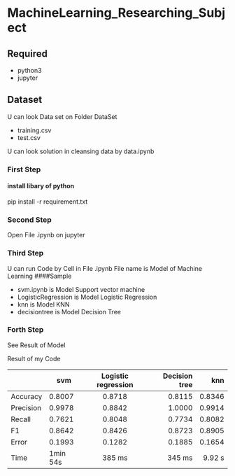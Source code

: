 # MachineLearning_Researching_Subject

## Required
* python3
* jupyter

## Dataset
U can look Data set on Folder DataSet
* training.csv
* test.csv

U can look solution in cleansing data by data.ipynb

### First Step 
#### install libary of python
pip install -r requirement.txt

### Second Step
Open File .ipynb on jupyter

### Third Step
U can run Code by Cell in File .ipynb
File name is Model of Machine Learning
####Sample
* svm.ipynb is Model Support vector machine
* LogisticRegression is Model Logistic Regression
* knn is Model KNN
* decisiontree is Model Decision Tree

### Forth Step
See Result of Model

Result of my Code
  
|| svm           | Logistic regression | Decision tree | knn |
| ------------- | ------------- |:-------------------:|--------------:|----:|
Accuracy|0.8007|0.8718|0.8115|0.8346
Precision|0.9978|0.8842|1.0000|0.9914
Recall|0.7621|0.8048|0.7734|0.8082
F1|0.8642|0.8426|0.8723|0.8905
Error|0.1993|0.1282|0.1885|0.1654
Time|1min 54s|385 ms|345 ms|9.92 s
